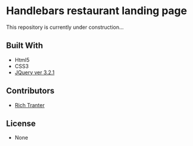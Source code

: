 # Handlebars restaurant landing page

This repository is currently under construction...

## Built With

* Html5
* CSS3
* [JQuery ver 3.2.1](https://code.jquery.com/)

## Contributors

* [Rich Tranter](https://github.com/Richt2566/)

## License

* None
